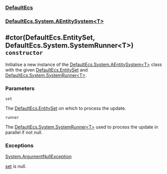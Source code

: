 ### [DefaultEcs](./DefaultEcs.md 'DefaultEcs')
### [DefaultEcs.System.AEntitySystem&lt;T&gt;](./DefaultEcs-System-AEntitySystem-T-.md 'DefaultEcs.System.AEntitySystem&lt;T&gt;')
## #ctor(DefaultEcs.EntitySet, DefaultEcs.System.SystemRunner&lt;T&gt;) `constructor`
Initialise a new instance of the [DefaultEcs.System.AEntitySystem&lt;T&gt;](./DefaultEcs-System-AEntitySystem-T-.md 'DefaultEcs.System.AEntitySystem&lt;T&gt;') class with the given [DefaultEcs.EntitySet](./DefaultEcs-EntitySet.md 'DefaultEcs.EntitySet') and [DefaultEcs.System.SystemRunner&lt;T&gt;](./DefaultEcs-System-SystemRunner-T-.md 'DefaultEcs.System.SystemRunner&lt;T&gt;').
### Parameters

<a name='DefaultEcs-System-AEntitySystem-T---ctor(DefaultEcs-EntitySet-_DefaultEcs-System-SystemRunner-T-)-set'></a>
`set`

The [DefaultEcs.EntitySet](./DefaultEcs-EntitySet.md 'DefaultEcs.EntitySet') on which to process the update.

<a name='DefaultEcs-System-AEntitySystem-T---ctor(DefaultEcs-EntitySet-_DefaultEcs-System-SystemRunner-T-)-runner'></a>
`runner`

The [DefaultEcs.System.SystemRunner&lt;T&gt;](./DefaultEcs-System-SystemRunner-T-.md 'DefaultEcs.System.SystemRunner&lt;T&gt;') used to process the update in parallel if not null.
### Exceptions

[System.ArgumentNullException](https://docs.microsoft.com/en-us/dotnet/api/System.ArgumentNullException 'System.ArgumentNullException')

[set](#DefaultEcs-System-AEntitySystem-T---ctor(DefaultEcs-EntitySet-_DefaultEcs-System-SystemRunner-T-)-set 'DefaultEcs.System.AEntitySystem&lt;T&gt;.#ctor(DefaultEcs.EntitySet, DefaultEcs.System.SystemRunner&lt;T&gt;).set') is null.

